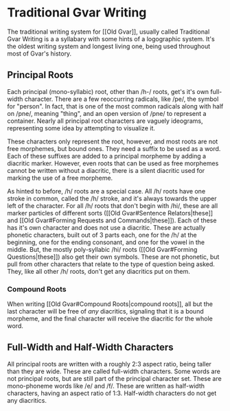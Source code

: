 

# Traditional Gvar Writing
The traditional writing system for [[Old Gvar]], usually called Traditional Gvar Writing is a a syllabary with some hints of a logographic system. It's the oldest writing system and longest living one, being used throughout most of Gvar's history.
## Principal Roots
Each principal (mono-syllabic) root, other than /h-/ roots, get's it's own full-width character. There are a few reoccurring radicals, like /pe/, the symbol for "person". In fact, that is one of the most common radicals along with half on /pne/, meaning "thing", and an open version of /pne/ to represent a container. Nearly all principal root characters are vaguely ideograms, representing some idea by attempting to visualize it.

These characters only represent the root, however, and most roots are not free morphemes, but bound ones. They need a suffix to be used as a word. Each of these suffixes are added to a principal morpheme by adding a diacritic marker. However, even roots that can be used as free morphemes cannot be written without a diacritic, there is a silent diacritic used for marking the use of a free morpheme.

As hinted to before, /h/ roots are a special case. All /h/ roots have one stroke in common, called the /h/ stroke, and it's always towards the upper left of the character. For all /h/ roots that don't begin with /hi/, these are all marker particles of different sorts ([[Old Gvar#Sentence Relators|these]] and [[Old Gvar#Forming Requests and Commands|these]]). Each of these has it's own character and does not use a diacritic. These are actually phonetic characters, built out of 3 parts each, one for the /h/ at the beginning, one for the ending consonant, and one for the vowel in the middle. But, the mostly poly-syllabic /hi/ roots ([[Old Gvar#Forming Questions|these]]) also get their own symbols. These are not phonetic, but pull from other characters that relate to the type of question being asked. They, like all other /h/ roots, don't get any diacritics put on them.
### Compound Roots
When writing [[Old Gvar#Compound Roots|compound roots]], all but the last character will be free of *any* diacritics, signaling that it is a bound morpheme, and the final character will receive the diacritic for the whole word.
## Full-Width and Half-Width Characters
All principal roots are written with a roughly 2:3 aspect ratio, being taller than they are wide. These are called full-width characters. Some words are not principal roots, but are still part of the principal character set. These are mono-phoneme words like /e/ and /f/. These are written as half-width characters, having an aspect ratio of 1:3. Half-width characters do not get any diacritics.